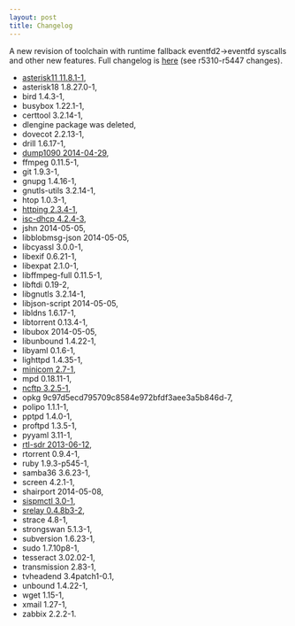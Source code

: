 ```yaml
---
layout: post
title: Changelog
---
```


A new revision of toolchain with runtime fallback eventfd2->eventfd syscalls and other new features. Full changelog is [here](https://code.google.com/p/wl500g/source/list) (see r5310-r5447 changes).

* [asterisk11 11.8.1-1](http://www.asterisk.org/),
* asterisk18 1.8.27.0-1,
* bird 1.4.3-1,
* busybox 1.22.1-1,
* certtool 3.2.14-1,
* dlengine package was deleted,
* dovecot 2.2.13-1,
* drill 1.6.17-1,
* [dump1090 2014-04-29](https://github.com/antirez/dump1090),
* ffmpeg 0.11.5-1,
* git 1.9.3-1,
* gnupg 1.4.16-1,
* gnutls-utils 3.2.14-1,
* htop 1.0.3-1,
* [httping 2.3.4-1](http://www.vanheusden.com/httping/),
* [isc-dhcp 4.2.4-3](http://www.isc.org/downloads/dhcp/),
* jshn 2014-05-05,
* libblobmsg-json 2014-05-05,
* libcyassl 3.0.0-1,
* libexif 0.6.21-1,
* libexpat 2.1.0-1,
* libffmpeg-full 0.11.5-1,
* libftdi 0.19-2,
* libgnutls 3.2.14-1,
* libjson-script 2014-05-05,
* libldns 1.6.17-1,
* libtorrent 0.13.4-1,
* libubox 2014-05-05,
* libunbound 1.4.22-1,
* libyaml 0.1.6-1,
* lighttpd 1.4.35-1,
* [minicom 2.7-1](https://alioth.debian.org/projects/minicom/),
* mpd 0.18.11-1,
* [ncftp 3.2.5-1](http://www.ncftp.com/),
* opkg 9c97d5ecd795709c8584e972bfdf3aee3a5b846d-7,
* polipo 1.1.1-1,
* pptpd 1.4.0-1,
* proftpd 1.3.5-1,
* pyyaml 3.11-1,
* [rtl-sdr 2013-06-12](http://sdr.osmocom.org/trac/wiki/rtl-sdr),
* rtorrent 0.9.4-1,
* ruby 1.9.3-p545-1,
* samba36 3.6.23-1,
* screen 4.2.1-1,
* shairport 2014-05-08,
* [sispmctl 3.0-1](http://sispmctl.sourceforge.net/),
* [srelay 0.4.8b3-2](http://socks-relay.sourceforge.net/),
* strace 4.8-1,
* strongswan 5.1.3-1,
* subversion 1.6.23-1,
* sudo 1.7.10p8-1,
* tesseract 3.02.02-1,
* transmission 2.83-1,
* tvheadend 3.4patch1-0.1,
* unbound 1.4.22-1,
* wget 1.15-1,
* xmail 1.27-1,
* zabbix 2.2.2-1.
